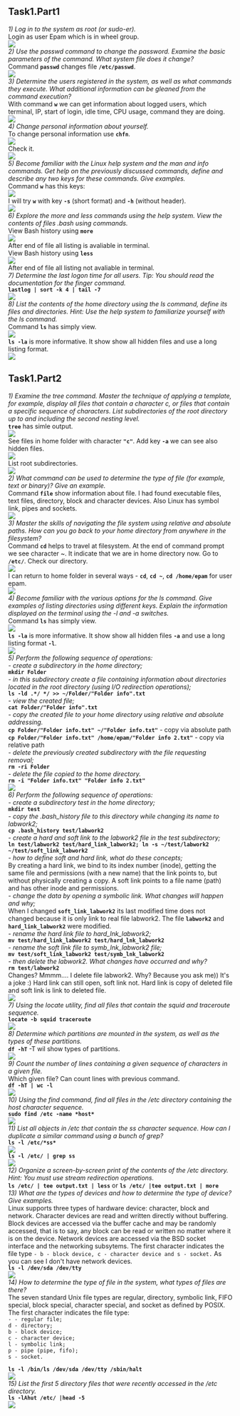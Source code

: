 ## Task1.Part1

*1) Log in to the system as root (or sudo-er).*  
Login as user Epam which is in wheel group.  
<img src="images/1.jpg">  
*2) Use the passwd command to change the password. Examine the basic parameters of the command. What system file does it change?*  
Command **`passwd`** changes file **`/etc/passwd`**.  
<img src="images/2.jpg">  
*3) Determine the users registered in the system, as well as  what commands they execute. What additional information can be gleaned from the command execution?*  
With command **`w`** we can get information about logged users, which terminal, IP, start of login, idle time, CPU usage, command they are doing.  
<img src="images/3.jpg">  
*4) Change personal information about yourself.*  
To change personal information use **`chfn`**.  
<img src="images/4.jpg">  
Check it.  
<img src="images/4.1.jpg">  
*5) Become familiar with the Linux help system and the man and info commands. Get help on the previously discussed commands, define and describe any two keys for these commands. Give examples.*  
Command **`w`** has this keys:  
<img src="images/5.jpg">  
I will try **`w`** with key **`-s`** (short format) and **`-h`** (without header).  
<img src="images/5.1.jpg">  
*6) Explore the more and less commands using the help system. View the contents of files .bash using commands.*  
View Bash history using **`more`**  
<img src="images/6.jpg">  
After end of file all listing is avaliable in terminal.  
View Bash history using **`less`**  
<img src="images/6.1.jpg">  
After end of file all listing not avaliable in terminal.  
*7) Determine the last logon time for all users.  Tip: You should read the documentation for the finger command.*  
**`lastlog | sort -k 4 | tail -7`**  
<img src="images/7.jpg">  
*8) List the contents of the home directory using the ls command, define its files and directories. Hint: Use the help system to familiarize yourself with the ls command.*  
Command **`ls`** has simply view.  
<img src="images/8.jpg">  
**`ls -la`** is more informative. It show show all hidden files and  use a long listing format.  
<img src="images/8.1.jpg">  
## Task1.Part2
*1) Examine the  tree  command. Master the technique of applying a template, for example, display all files that contain a character  c, or files that contain a specific sequence of characters. List subdirectories of the root directory up to and including the second nesting level.*  
**`tree`** has simle output.  
<img src="images/9.jpg">  
See files in home folder with character **`"c"`**. Add key **`-a`** we can see also hidden files.  
<img src="images/9.1.jpg">  
List root subdirectories.  
<img src="images/9.2.jpg">  
*2) What command can be used to determine the type of file (for example, text or binary)? Give an example.*  
Command **`file`** show information about file. I had found executable files, text files, directory, block and character devices. Also Linux has symbol link, pipes and sockets.  
<img src="images/10.jpg">  
*3) Master the skills of navigating the file system using relative and absolute paths. How can you go back to your home directory from anywhere in the filesystem?*  
Command **`cd`** helps to travel at filesystem. At the end of command prompt we see character ~. It indicate that we are in home directory now. Go to **`/etc/`**. Check our directory.  
<img src="images/11.jpg">  
I can return to home folder in several ways - **`cd`**, **`cd ~`**, **`cd /home/epam`** for user epam.  
<img src="images/11.1.jpg">  
*4) Become familiar with the various options for the ls command. Give examples of listing directories using different keys. Explain the information displayed on the terminal using the -l and -a switches.*  
Command **`ls`** has simply view.  
<img src="images/8.jpg">  
**`ls -la`** is more informative. It show show all hidden files **`-a`** and  use a long listing format **`-l`**.  
<img src="images/8.1.jpg">  
*5) Perform the following sequence of operations:*  
*- create a subdirectory in the home directory;*  
**`mkdir Folder`**  
*-  in this subdirectory create a file containing information about directories located in the root directory (using I/O redirection operations);*  
**`ls -ld .*/ */ >> ~/Folder/"Folder info".txt`**  
*- view the created file;*  
**`cat Folder/"Folder info".txt`**  
*-  copy the created file to your home directory using relative and absolute addressing.*  
**`cp Folder/"Folder info.txt" ~/"Folder info.txt"`** - copy via absolute path  
**`cp Folder/"Folder info.txt" /home/epam/"Folder info 2.txt"`** - copy via relative path  
*- delete the previously created subdirectory with the file requesting removal;*  
**`rm -ri Folder`**  
*- delete the file copied to the home directory.*  
**`rm -i "Folder info.txt" "Folder info 2.txt"`**  
<img src="images/12.jpg">  
*6) Perform the following sequence of operations:*   
*- create a subdirectory test in the home directory;*  
**`mkdir test`**  
*-  copy the  .bash_history  file to this directory while changing its name to labwork2;*  
**`cp .bash_history test/labwork2`**  
*- create a hard and soft link to the labwork2 file in the test subdirectory;*  
**`ln test/labwork2 test/hard_link_labwork2; ln -s ~/test/labwork2 ~/test/soft_link_labwork2`**  
*- how to define soft and hard link, what do these concepts;*  
By creating a hard link, we bind to its index number (inode), getting the same file and permissions (with a new name) that the link points to, but without physically creating a copy. A soft link points to a file name (path) and has other inode and permissions.  
*- change the data by opening a symbolic link. What changes will happen and why;*  
When I changed **`soft_link_labwork2`** its last modified time does not changed because it is only link to real file labwork2. The file **`labwork2`** and **`hard_link_labwork2`** were modified.  
*- rename the hard link file to hard_lnk_labwork2;*  
**`mv test/hard_link_labwork2 test/hard_lnk_labwork2`**  
*- rename the soft link file to symb_lnk_labwork2 file;*  
**`mv test/soft_link_labwork2 test/symb_lnk_labwork2`**  
*- then delete the labwork2. What changes have occurred and why?*  
**`rm test/labwork2`**  
Changes? Mmmm.... I delete file labwork2. Why? Because you ask me)) It's a joke :)  Hard link can still open, soft link not. Hard link is copy of deleted file and soft link is link to deleted file.  
 <img src="images/13.jpg">  
*7) Using the locate utility, find all files that contain the squid and traceroute sequence.*  
**`locate -b squid traceroute`**  
 <img src="images/14.jpg">  
*8) Determine which partitions are mounted in the system, as well as the types of these partitions.*  
**`df -hT`** -T wil show types of partitions.  
 <img src="images/15.jpg">  
*9) Count the number of lines containing a given sequence of characters in a given file.*  
Which given file? Can count lines with previous command.  
**`df -hT | wc -l`**  
 <img src="images/16.jpg">  
*10) Using the find command, find all files in the /etc directory containing the host character sequence.*  
**`sudo find /etc -name *host*`**  
<img src="images/17.jpg">  
*11) List all objects in /etc that contain the ss character sequence. How can I  duplicate a similar command using a bunch of grep?*  
**`ls -l /etc/*ss*`**  
<img src="images/18.jpg">  
**`ls -l /etc/ | grep ss`**  
<img src="images/19.jpg">  
*12) Organize a screen-by-screen print of the contents of the /etc directory. Hint:  You must use stream redirection operations.*  
**`ls /etc/ | tee output.txt | less`**  or **`ls /etc/ |tee output.txt | more`**  
*13) What are the types of devices and how to determine the type of device? Give examples.*  
 Linux supports three types of hardware device: character, block and network. Character devices are read and written directly without buffering. Block devices are accessed via the buffer cache and may be randomly accessed, that is to say, any block can be read or written no matter where it is on the device. Network devices are accessed via the BSD socket interface and the networking subsytems. The first character indicates the file type `- b - block device, c - character device and s - socket.` As you can see I don't have network devices.  
 **`ls -l /dev/sda /dev/tty`**  
 <img src="images/21.jpg">  
*14) How to determine the type of file in the system, what types of files are there?*  
The seven standard Unix file types are regular, directory, symbolic link, FIFO special, block special, character special, and socket as defined by POSIX.  
The first character indicates the file type:  
`- - regular file;`  
`d - directory;`  
`b - block device;`  
`c - character device;`  
`l - symbolic link;`  
`p - pipe (pipe, fifo);`  
`s - socket.`  

**`ls -l /bin/ls /dev/sda /dev/tty /sbin/halt`**  
<img src="images/20.jpg">  
*15) List the first 5 directory files that were recently accessed in the /etc directory.*  
**`ls -lAhut /etc/ |head -5`**   
<img src="images/22.jpg">  
 